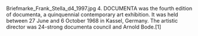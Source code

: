 Briefmarke_Frank_Stella_d4_1997.jpg 4. DOCUMENTA was the fourth edition of documenta, a quinquennial contemporary art exhibition. It was held between 27 June and 6 October 1968 in Kassel, Germany. The artistic director was 24-strong documenta council and Arnold Bode.[1]

